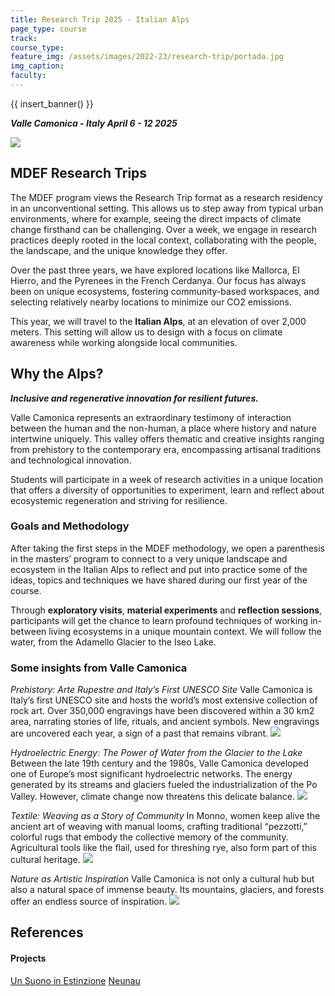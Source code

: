 ```yaml
---
title: Research Trip 2025 - Italian Alps
page_type: course
track:
course_type:
feature_img: /assets/images/2022-23/research-trip/portada.jpg
img_caption: 
faculty:
---
```


{{ insert_banner() }}

***Valle Camonica - Italy
April 6 - 12 2025***

![](/assets/images/2024-25/research-trip/water.jpg)

## MDEF Research Trips

The MDEF program views the Research Trip format as a research residency in an unconventional setting. This allows us to step away from typical urban environments, where for example, seeing the direct impacts of climate change firsthand can be challenging. Over a week, we engage in research practices deeply rooted in the local context, collaborating with the people, the landscape, and the unique knowledge they offer.

Over the past three years, we have explored locations like Mallorca, El Hierro, and the Pyrenees in the French Cerdanya. Our focus has always been on unique ecosystems, fostering community-based workspaces, and selecting relatively nearby locations to minimize our CO2 emissions.

This year, we will travel to the **Italian Alps**, at an elevation of over 2,000 meters. This setting will allow us to design with a focus on climate awareness while working alongside local communities.

## Why the Alps?

***Inclusive and regenerative innovation for resilient futures.***

Valle Camonica represents an extraordinary testimony of interaction between the human and the non-human, a place where history and nature intertwine uniquely. This valley offers thematic and creative insights ranging from prehistory to the contemporary era, encompassing artisanal traditions and technological innovation.

Students will participate in a week of research activities in a unique location that offers a diversity of opportunities to experiment, learn and reflect about ecosystemic regeneration and striving for resilience.

### ****Goals and Methodology****

After taking the first steps in the MDEF methodology, we open a parenthesis in the masters’ program to connect to a very unique landscape and ecosystem in the Italian Alps to reflect and put into practice some of the ideas, topics and techniques we have shared during our first year of the course.

Through **exploratory visits**, **material experiments** and **reflection sessions**, participants will get the chance to learn profound techniques of working in-between living ecosystems in a unique mountain context.  We will follow the water, from the Adamello Glacier to the Iseo Lake.


### Some insights from Valle Camonica

*Prehistory: Arte Rupestre and Italy’s First UNESCO Site*
Valle Camonica is Italy’s first UNESCO site and hosts the world’s most extensive collection of rock art. Over 350,000 engravings have been discovered within a 30 km2 area, narrating stories of life, rituals, and ancient symbols. New engravings are uncovered each year, a sign of a past that remains vibrant.
![](/assets/images/2024-25/research-trip/unesco.jpg)

*Hydroelectric Energy: The Power of Water from the Glacier to the Lake*
Between the late 19th century and the 1980s, Valle Camonica developed one of Europe’s most significant hydroelectric networks. The energy generated by its streams and glaciers fueled the industrialization of the Po Valley. However, climate change now threatens this delicate balance.
![](/assets/images/2024-25/research-trip/musil.jpg)

*Textile: Weaving as a Story of Community*
In Monno, women keep alive the ancient art of weaving with manual looms, crafting traditional “pezzotti,” colorful rugs that embody the collective memory of the community. Agricultural tools like the flail, used for threshing rye, also form part of this cultural heritage.
![](/assets/images/2024-25/research-trip/pezzotti.jpg)

*Nature as Artistic Inspiration*
Valle Camonica is not only a cultural hub but also a natural space of immense beauty. Its mountains, glaciers, and forests offer an endless source of inspiration.
![](/assets/images/2024-25/research-trip/adamello.jpg)

## References

####  **Projects**
[Un Suono in Estinzione](https://www.unsuonoinestinzione.eu/en)
[Neunau](https://www.neunau.org/)


